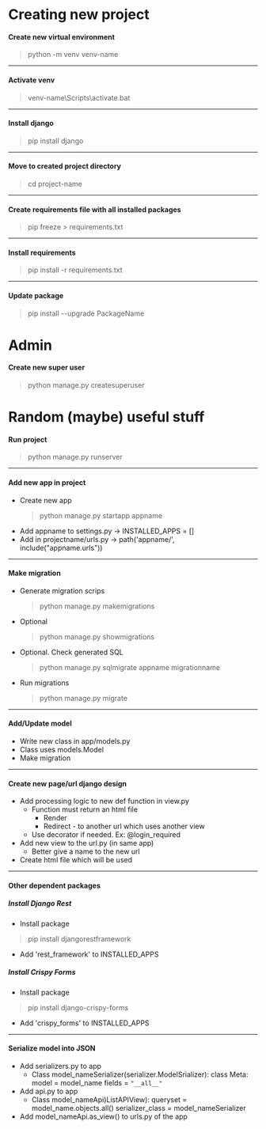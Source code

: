 # Creating new project
<h4>Create new virtual environment</h3>

> python -m venv venv-name

-----
<h4>Activate venv</h4>

> venv-name\Scripts\activate.bat

-----
<h4>Install django</h4>

> pip install django

-----
<h4>Move to created project directory</h4>

> cd project-name

-----
<h4>Create requirements file with all installed packages</h4>

> pip freeze > requirements.txt

-----
<h4>Install requirements</h4>

> pip install -r requirements.txt

-----
<h4>Update package</h4>

> pip install --upgrade PackageName


# Admin
<h4>Create new super user</h4>

> python manage.py createsuperuser


# Random (maybe) useful stuff
<h4>Run project</h4>

> python manage.py runserver

-----
<h4>Add new app in project</h4>

- Create new app
  > python manage.py startapp appname
- Add appname to settings.py -> INSTALLED_APPS = []
- Add in projectname/urls.py -> path('appname/', include("appname.urls"))

-----
<h4>Make migration</h4>

- Generate migration scrips
  > python manage.py makemigrations
- Optional
  > python manage.py showmigrations
- Optional. Check generated SQL
  > python manage.py sqlmigrate appname migrationname
- Run migrations
  > python manage.py migrate

-----
<h4>Add/Update model</h4>

- Write new class in app/models.py
- Class uses models.Model
- Make migration

-----
<h4>Create new page/url django design</h4>

- Add processing logic to new def function in view.py
  - Function must return an html file
    - Render
    - Redirect - to another url which uses another view
  - Use decorator if needed. Ex: @login_required
- Add new view to the url.py (in same app)
  - Better give a name to the new url
- Create html file which will be used

-----
<h4>Other dependent packages</h4>
<h5>Install Django Rest</h5>

- Install package
 > pip install djangorestframework
- Add 'rest_framework' to INSTALLED_APPS

<h5>Install Crispy Forms</h5>

- Install package
 > pip install django-crispy-forms
- Add 'crispy_forms' to INSTALLED_APPS

-----
<h4>Serialize model into JSON</h4>

- Add serializers.py to app
  - Class model_nameSerializer(serializer.ModelSrializer):
  class Meta:
  model = model_name
  fields = `"__all__"`
- Add api.py to app
  - Class model_nameApi)ListAPIView):
  queryset = model_name.objects.all()
  serializer_class = model_nameSerializer
- Add model_nameApi.as_view() to urls.py of the app
